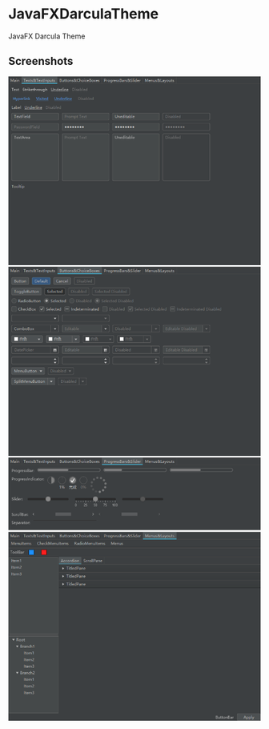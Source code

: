# JavaFXDarculaTheme

JavaFX Darcula Theme

## Screenshots

![1](screenshots/1.png)
![2](screenshots/2.png)
![3](screenshots/3.png)
![4](screenshots/4.png)